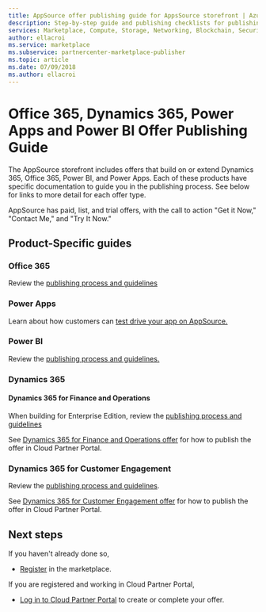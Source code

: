```yaml
---
title: AppSource offer publishing guide for AppsSource storefront | Azure Marketplace
description: Step-by-step guide and publishing checklists for publishing apps to the AppSource storefront for Office 365, Dynamics 365, Power BI, and Power Apps
services: Marketplace, Compute, Storage, Networking, Blockchain, Security, SaaS
author: ellacroi
ms.service: marketplace
ms.subservice: partnercenter-marketplace-publisher
ms.topic: article
ms.date: 07/09/2018
ms.author: ellacroi
---
```


# Office 365, Dynamics 365, Power Apps and Power BI Offer Publishing Guide

The AppSource storefront includes offers that build on or extend Dynamics 365, Office 365, Power BI, and Power Apps. Each of these products have specific documentation to guide you in the publishing process. See below for links to more detail for each offer type. 

AppSource has paid, list, and trial offers, with the call to action "Get it Now," "Contact Me," and "Try It Now." 

## Product-Specific guides

### Office 365

Review the [publishing process and guidelines](https://docs.microsoft.com/office/dev/store/submit-to-the-office-store)

### Power Apps

Learn about how customers can [test drive your app on AppSource.](https://powerapps.microsoft.com/blog/appsource-test-drive/)

### Power BI

Review the [publishing process and guidelines.](https://docs.microsoft.com/power-bi/developer/office-store)

### Dynamics 365

#### Dynamics 365 for Finance and Operations
When building for Enterprise Edition, review the [publishing process and guidelines](https://docs.microsoft.com/dynamics365/unified-operations/dev-itpro/lcs-solutions/lcs-solutions-app-source)

See [Dynamics 365 for Finance and Operations offer](https://docs.microsoft.com/azure/marketplace/cloud-partner-portal-orig/cpp-dynamics-365-operations-offer) for how to publish the offer in Cloud Partner Portal.

### Dynamics 365 for Customer Engagement
Review the [publishing process and guidelines](https://docs.microsoft.com/dynamics365/customer-engagement/developer/publish-app-appsource).

See [Dynamics 365 for Customer Engagement offer](https://docs.microsoft.com/azure/marketplace/cloud-partner-portal-orig/cpp-customer-engagement-offer) for how to publish the offer in Cloud Partner Portal.

## Next steps

If you haven't already done so, 

- [Register](https://azuremarketplace.microsoft.com/sell) in the marketplace.

If you are registered and working in Cloud Partner Portal, 

- [Log in to Cloud Partner Portal](https://cloudpartner.azure.com) to create or complete your offer.
